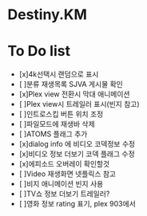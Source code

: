 # Destiny.KM
# To Do list
- [x]4k선택시 랜덤으로 표시
- [ ]분류 재생목록 SJVA 게시물 확인
- [x]Plex view 전환시 막대 애니메이션
- [ ]Plex view시 트레일러 표시(빈지 참고)
- [ ]인트로스킵 버튼 위치 조정
- [ ]파일모드에 재생바 삭제
- [ ]ATOMS 플래그 추가
- [x]dialog info 에 비디오 코덱정보 수정
- [x]비디오 정보 더보기 코덱 플래그 수정
- [x]에피소드 오버레이 확인할것
- [ ]Video 재생화면 넷플릭스 참고
- [ ]비지 애니메이션 빈지 사용
- [ ]TV쇼 정보 더보기 트레일러?
- [ ]영화 정보 rating 표기, plex 903에서
